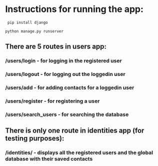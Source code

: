# Instructions for running the app:

` pip install django`

`python manage.py runserver`

## There are 5 routes in users app:

### /users/login - for logging in the registered user

### /users/logout - for logging out the loggedin user

### /users/add - for adding contacts for a loggedin user

### /users/register - for registering a user 

### /users/search_users - for searching the database 

## There is only one route in identities app (for testing purposes):

### /identities/ - displays all the registered users and the global database with their saved contacts
